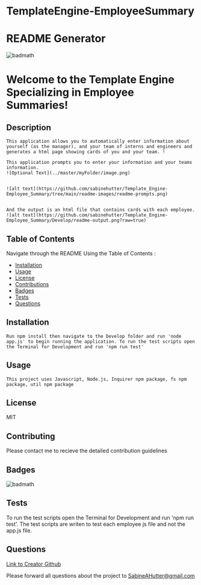 # TemplateEngine-EmployeeSummary

# README Generator
  ![badmath](https://img.shields.io/badge/license-MIT-green)

  # Welcome to the Template Engine Specializing in Employee Summaries!  

  ## Description
    This application allows you to automatically enter information about yourself (as the manager), and your team of interns and engineers and generates a html page showing cards of you and your team. ! 

    This application prompts you to enter your information and your teams information. 
    ![Optional Text](../master/myFolder/image.png)


    ![alt text](https://github.com/sabinehutter/Template_Engine-Employee_Summary/tree/main/readme-images/readme-prompts.png)


    And the output is an html file that contains cards with each employee. 
    ![alt text](https://github.com/sabinehutter/Template_Engine-Employee_Summary/Develop/readme-output.png?raw=true)


  ## Table of Contents
  Navigate through the README Using the Table of Contents : 

  * [Installation](#installation)
  * [Usage](#usage)
  * [License](#license)
  * [Contributions](#contributing)
  * [Badges](#badges)
  * [Tests](#tests)
  * [Questions](#questions)

  ## Installation
    Run npm install then navigate to the Develop folder and run 'node app.js' to begin running the application. To run the test scripts open the Terminal for Development and run 'npm run test'

  ## Usage
    This project uses Javascript, Node.js, Inquirer npm package, fs npm package, util npm package

  ## License
  MIT

  ## Contributing
  Please contact me to recieve the detailed contribution guidelines

  ## Badges
  ![badmath](https://img.shields.io/badge/license-MIT-green)
  

  ## Tests
To run the test scripts open the Terminal for Development and run 'npm run test'. The test scripts are writen to test each employee js file and not the app.js file. 

  ## Questions
  [Link to Creator Github](https://github.com/sabinehutter)

  Please forward all questions about the project to [SabineAHutter@gmail.com](SabineAHutter@gmail.com)
  
